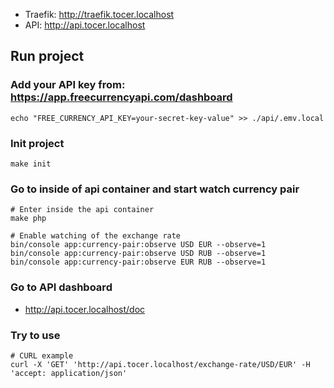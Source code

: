 * Traefik: http://traefik.tocer.localhost
* API: http://api.tocer.localhost

## Run project

### Add your API key from: https://app.freecurrencyapi.com/dashboard

```shell
echo "FREE_CURRENCY_API_KEY=your-secret-key-value" >> ./api/.emv.local
```

### Init project

```shell
make init
```

### Go to inside of api container and start watch currency pair

```shell
# Enter inside the api container
make php

# Enable watching of the exchange rate
bin/console app:currency-pair:observe USD EUR --observe=1
bin/console app:currency-pair:observe USD RUB --observe=1
bin/console app:currency-pair:observe EUR RUB --observe=1
```

### Go to API dashboard

* http://api.tocer.localhost/doc

### Try to use

```shell
# CURL example
curl -X 'GET' 'http://api.tocer.localhost/exchange-rate/USD/EUR' -H 'accept: application/json'
```
